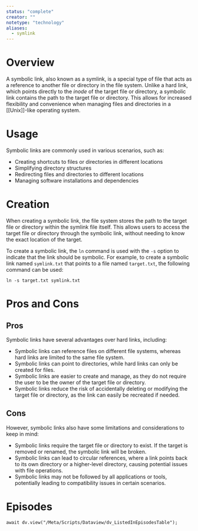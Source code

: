```yaml
---
status: "complete"
creator: ""
notetype: "technology"
aliases:
  - symlink
---
```


# Overview

A symbolic link, also known as a symlink, is a special type of file that acts as a reference to another file or directory in the file system. Unlike a hard link, which points directly to the *inode* of the target file or directory, a symbolic link contains the path to the target file or directory. This allows for increased flexibility and convenience when managing files and directories in a [[Unix]]-like operating system.

# Usage
Symbolic links are commonly used in various scenarios, such as:

- Creating shortcuts to files or directories in different locations
- Simplifying directory structures
- Redirecting files and directories to different locations
- Managing software installations and dependencies

# Creation
When creating a symbolic link, the file system stores the path to the target file or directory within the symlink file itself. This allows users to access the target file or directory through the symbolic link, without needing to know the exact location of the target.

To create a symbolic link, the `ln` command is used with the `-s` option to indicate that the link should be symbolic. For example, to create a symbolic link named `symlink.txt` that points to a file named `target.txt`, the following command can be used:

```
ln -s target.txt symlink.txt
```

# Pros and Cons
## Pros
Symbolic links have several advantages over hard links, including:

- Symbolic links can reference files on different file systems, whereas hard links are limited to the same file system.
- Symbolic links can point to directories, while hard links can only be created for files.
- Symbolic links are easier to create and manage, as they do not require the user to be the owner of the target file or directory.
- Symbolic links reduce the risk of accidentally deleting or modifying the target file or directory, as the link can easily be recreated if needed.

## Cons
However, symbolic links also have some limitations and considerations to keep in mind:

- Symbolic links require the target file or directory to exist. If the target is removed or renamed, the symbolic link will be broken.
- Symbolic links can lead to circular references, where a link points back to its own directory or a higher-level directory, causing potential issues with file operations.
- Symbolic links may not be followed by all applications or tools, potentially leading to compatibility issues in certain scenarios.

# Episodes
```dataviewjs
await dv.view("/Meta/Scripts/Dataview/dv_ListedInEpisodesTable");
```

